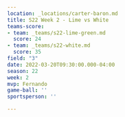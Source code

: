 ```yaml
---
location: _locations/carter-baron.md
title: S22 Week 2 - Lime vs White
teams-score:
- team: _teams/s22-lime-green.md
  score: 24
- team: _teams/s22-white.md
  score: 35
field: "3"
date: 2022-03-20T09:30:00.000-04:00
season: 22
week: 2
mvp: Fernando
game-ball: ''
sportsperson: ''

---
```

